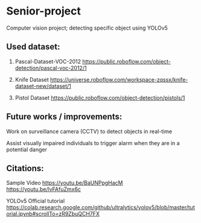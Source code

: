 # Senior-project
Computer vision project; detecting specific object using YOLOv5

## Used dataset:
1. Pascal-Dataset-VOC-2012
https://public.roboflow.com/object-detection/pascal-voc-2012/1

2. Knife Dataset
https://universe.roboflow.com/workspace-zqssx/knife-dataset-new/dataset/1

3. Pistol Dataset
https://public.roboflow.com/object-detection/pistols/1


## Future works / improvements:
Work on surveillance camera (CCTV) to detect objects in real-time

Assist visually impaired individuals to trigger alarm when they are in a potential danger


## Citations:
Sample Video
https://youtu.be/BaUNPpgHacM
https://youtu.be/lvFAfuZmx6c

YOLOv5 Official tutorial
https://colab.research.google.com/github/ultralytics/yolov5/blob/master/tutorial.ipynb#scrollTo=zR9ZbuQCH7FX
